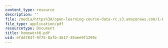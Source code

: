 ```yaml
---
content_type: resource
description: ''
file: /media/https%3A/open-learning-course-data-rc.s3.amazonaws.com/1-85-water-and-wastewater-treatment-engineering-spring-2006/efdd784f9f758afb361739aee9f1299c_homework6.pdf
file_type: application/pdf
resourcetype: Document
title: homework6.pdf
uid: efdd784f-9f75-8afb-3617-39aee9f1299c
---
```

